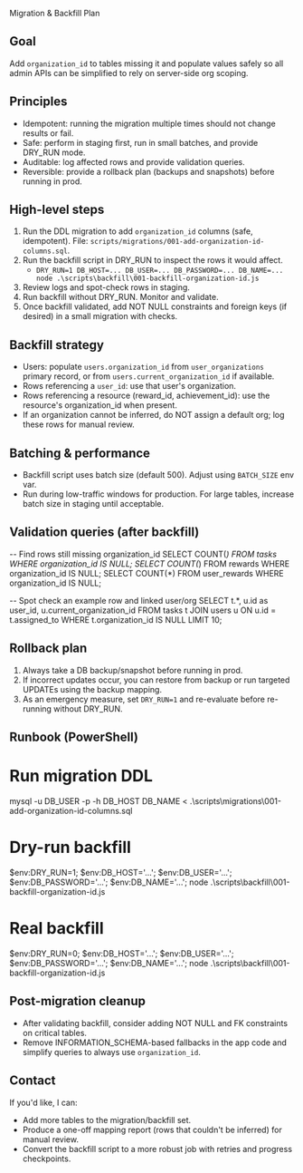 Migration & Backfill Plan

Goal
----
Add `organization_id` to tables missing it and populate values safely so all admin APIs can be simplified to rely on server-side org scoping.

Principles
----------
- Idempotent: running the migration multiple times should not change results or fail.
- Safe: perform in staging first, run in small batches, and provide DRY_RUN mode.
- Auditable: log affected rows and provide validation queries.
- Reversible: provide a rollback plan (backups and snapshots) before running in prod.

High-level steps
-----------------
1. Run the DDL migration to add `organization_id` columns (safe, idempotent). File: `scripts/migrations/001-add-organization-id-columns.sql`.
2. Run the backfill script in DRY_RUN to inspect the rows it would affect.
   - `DRY_RUN=1 DB_HOST=... DB_USER=... DB_PASSWORD=... DB_NAME=... node .\scripts\backfill\001-backfill-organization-id.js`
3. Review logs and spot-check rows in staging.
4. Run backfill without DRY_RUN. Monitor and validate.
5. Once backfill validated, add NOT NULL constraints and foreign keys (if desired) in a small migration with checks.

Backfill strategy
------------------
- Users: populate `users.organization_id` from `user_organizations` primary record, or from `users.current_organization_id` if available.
- Rows referencing a `user_id`: use that user's organization.
- Rows referencing a resource (reward_id, achievement_id): use the resource's organization_id when present.
- If an organization cannot be inferred, do NOT assign a default org; log these rows for manual review.

Batching & performance
----------------------
- Backfill script uses batch size (default 500). Adjust using `BATCH_SIZE` env var.
- Run during low-traffic windows for production. For large tables, increase batch size in staging until acceptable.

Validation queries (after backfill)
-----------------------------------
-- Find rows still missing organization_id
SELECT COUNT(*) FROM tasks WHERE organization_id IS NULL;
SELECT COUNT(*) FROM rewards WHERE organization_id IS NULL;
SELECT COUNT(*) FROM user_rewards WHERE organization_id IS NULL;

-- Spot check an example row and linked user/org
SELECT t.*, u.id as user_id, u.current_organization_id FROM tasks t JOIN users u ON u.id = t.assigned_to WHERE t.organization_id IS NULL LIMIT 10;

Rollback plan
-------------
1. Always take a DB backup/snapshot before running in prod.
2. If incorrect updates occur, you can restore from backup or run targeted UPDATEs using the backup mapping.
3. As an emergency measure, set `DRY_RUN=1` and re-evaluate before re-running without DRY_RUN.

Runbook (PowerShell)
---------------------
# Run migration DDL
mysql -u DB_USER -p -h DB_HOST DB_NAME < .\scripts\migrations\001-add-organization-id-columns.sql

# Dry-run backfill
$env:DRY_RUN=1; $env:DB_HOST='...'; $env:DB_USER='...'; $env:DB_PASSWORD='...'; $env:DB_NAME='...'; node .\scripts\backfill\001-backfill-organization-id.js

# Real backfill
$env:DRY_RUN=0; $env:DB_HOST='...'; $env:DB_USER='...'; $env:DB_PASSWORD='...'; $env:DB_NAME='...'; node .\scripts\backfill\001-backfill-organization-id.js

Post-migration cleanup
-----------------------
- After validating backfill, consider adding NOT NULL and FK constraints on critical tables.
- Remove INFORMATION_SCHEMA-based fallbacks in the app code and simplify queries to always use `organization_id`.

Contact
-------
If you'd like, I can:
- Add more tables to the migration/backfill set.
- Produce a one-off mapping report (rows that couldn't be inferred) for manual review.
- Convert the backfill script to a more robust job with retries and progress checkpoints.
